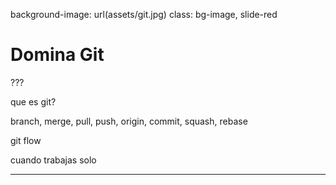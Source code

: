 background-image: url(assets/git.jpg)
class: bg-image, slide-red

# Domina Git

???

que es git?

branch, merge, pull, push, origin, commit, squash, rebase

git flow

cuando trabajas solo

---